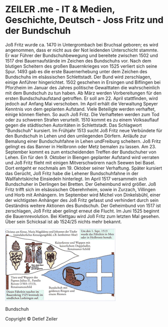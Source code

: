 # ZEILER .me - IT & Medien, Geschichte, Deutsch - Joss Fritz und der Bundschuh

Joß Fritz wurde ca. 1470 in Untergrombach bei Bruchsal geboren; es wird angenommen, dass er nicht aus der Not leidenden Unterschicht stammte. Er war Führer der Bundschuhbewegung und bereitete zwischen 1502 und 1517 drei Bauernaufstände im Zeichen des Bundschuhs vor. Nach dem blutigen Scheitern des großen Bauernkrieges von 1525 verliert sich seine Spur. 1493 gab es die erste Bauernerhebung unter dem Zeichen des Bundschuhs im elsässischen Schlettstadt. Der Bund wird zerschlagen, einige Anführer hingerichtet. 1502 geschehen in Ersingen und Biflingen bei Pforzheim im Januar des Jahres politische Gewalttaten die wahrscheinlich mit dem Bundschuh zu tun haben. Ab März werden Vorbereitungen für den ersten Bundschuhaufstand getroffen. Er soll am 22. April stattfinden, wird jedoch auf Anfang Mai verschoben. Im April erhält die Verwaltung Speyer Kenntnis von dem geplanten Aufstand. Viele Beteiligte werden verhaftet, einige können fliehen. So auch Joß Fritz. Die Verhafteten werden zum Tod oder zu schweren Strafen verurteilt. 1510 kommt es zu einem Volksauflauf gegen die städtischen Autoritäten in Schlettstadt. Das Schlagwort "Bundschuh" kursiert. Im Frühjahr 1513 sucht Joß Fritz neue Verbündete für den Bundschuh in Lehen und den umliegenden Dörfern. Anläufe zur Bemalung einer Bundschuhfahne in Lehen undFreiburg scheitern. Joß Fritz gelingt es das Banner in Heilbronn oder Metz bemalen zu lassen. Am 23. September kommt es zum entscheidenden Treffen der Bundschuher von Lehen. Ein für den 9. Oktober in Biengen geplanter Aufstand wird verraten und Joß Fritz flieht mit einigen Mitverschwörern nach Seewen bei Basel. Dort entgeht er nochmals am 19. Oktober seiner Verhaftung. Später kursiert das Gerücht, Joß Fritz habe die Lehener Bundschuhfahne in der Wallfahrtskirche Einsiedeln hinterlegt. Im April 1517 versammeln sich Bundschuher in Derlingen bei Bretten. Der Geheimbund wird größer. Joß Fritz trifft sich im elsässischen Oberehnheim, sowie in Zurzach, Villingen und Horb mit Anhängern. Im September wird Michel von Dinkelsbühl, einer der wichtigsten Anhänger des Joß Fritz gefasst und verhindert durch sein Geständnis weitere Aktionen des Bundschuh. Der Geheimbund von 1517 ist zerschlagen, Joß Fritz aber gelingt erneut die Flucht. Im Juni 1525 beginnt die Bauernrevolution. Bei Klettgau wird Joß Fritz zum letzten Mal gesehen. Über sein Schicksal ist ab 1524/25 nichts mehr bekannt.

![](joss-fritz-und-der-bundschuh-1.gif)

Bundschuh

Copyright © Detlef Zeiler